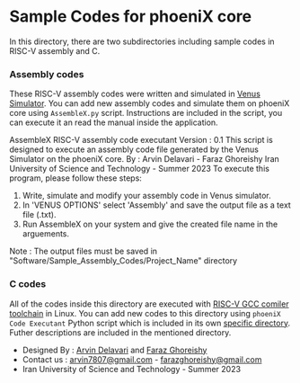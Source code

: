 Sample Codes for phoeniX core
====================================== 

In this directory, there are two subdirectories including sample codes in RISC-V assembly and C.

### Assembly codes
These RISC-V assembly codes were written and simulated in [Venus Simulator](https://marketplace.visualstudio.com/items?itemName=hm.riscv-venus). You can add new assembly codes and simulate them on phoeniX core using `AssembleX.py` script. Instructions are included in the script, you can execute it an read the manual inside the application.

AssembleX RISC-V assembly code executant
Version : 0.1
This script is designed to execute an assembly code file generated by the Venus Simulator on the phoeniX core.
By : Arvin Delavari - Faraz Ghoreishy
Iran University of Science and Technology - Summer 2023
To execute this program, please follow these steps:
1) Write, simulate and modify your assembly code in Venus simulator.
2) In 'VENUS OPTIONS' select 'Assembly' and save the output file as a text file (.txt).
3) Run AssembleX on your system and give the created file name in the arguements.

Note : The output files must be saved in "Software/Sample_Assembly_Codes/Project_Name" directory

### C codes
All of the codes inside this directory are executed with [RISC-V GCC comiler toolchain](https://github.com/riscv-collab/riscv-gnu-toolchain) in Linux. You can add new codes to this directory using `phoeniX Code Executant` Python script which is included in its own [specific directory](https://github.com/ArvinDelavari/PHOENIX-CORE/tree/main/phoeniX_Code_Executant). Futher descriptions are included in the mentioned directory.

- Designed By : [Arvin Delavari](https://github.com/ArvinDelavari) and [Faraz Ghoreishy](https://github.com/FarazGhoreishy)
- Contact us : arvin7807@gmail.com - farazghoreishy@gmail.com
- Iran University of Science and Technology - Summer 2023